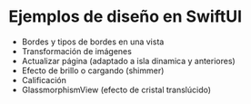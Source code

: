 # Ejemplos de diseño en SwiftUI

- Bordes y tipos de bordes en una vista
- Transformación de imágenes
- Actualizar página (adaptado a isla dinamica y anteriores)
- Efecto de brillo o cargando (shimmer)
- Calificación
- GlassmorphismView (efecto de cristal translúcido)
